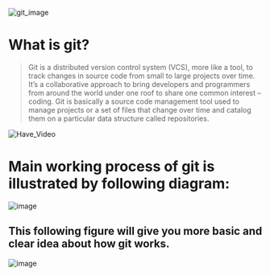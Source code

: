 ![git_image](https://miro.medium.com/max/760/1*OvMsmQs0Rzs_ScuiTsuWjw.png)

# What is git?

>Git is a distributed version control system (VCS), more like a tool, to track changes in source code from small to large projects over time. It’s a collaborative approach to bring developers and programmers from around the world under one roof to share one common interest – coding. Git is basically a source code management tool used to manage projects or a set of files that change over time and catalog them on a particular data structure called repositories.

![Have_Video](https://img.shields.io/badge/Show_me_diagram-Ok!_look_down-54b09f.svg)
# Main working process of git is illustrated by following diagram:

![image](https://amueller.github.io/COMS4995-s19/slides/aml-02-python-git-testing/images/git_data_transport.png)





## This following figure will give you more basic and clear idea about how git works.

![image](https://amueller.github.io/COMS4995-s19/slides/aml-02-python-git-testing/images/github-repo-after-first-push.jpg)





